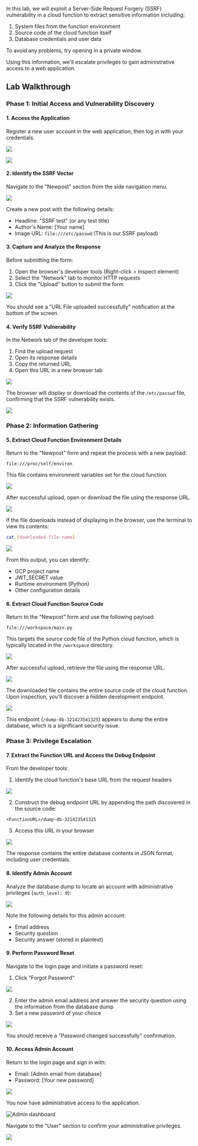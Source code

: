 In this lab, we will exploit a Server-Side Request Forgery (SSRF) vulnerability in a cloud function to extract sensitive information including:
1. System files from the function environment
2. Source code of the cloud function itself
3. Database credentials and user data

To avoid any problems, try opening in a private window.

Using this information, we'll escalate privileges to gain administrative access to a web application.

## Lab Walkthrough

### Phase 1: Initial Access and Vulnerability Discovery

#### 1. Access the Application
Register a new user account in the web application, then log in with your credentials.

![](GCPGoat%20Screenshots/GCPGoat-Lab01/GCPGoat-Lab01-01.png)

![](GCPGoat%20Screenshots/GCPGoat-Lab01/GCPGoat-Lab01-02.png)

#### 2. Identify the SSRF Vector
Navigate to the "Newpost" section from the side navigation menu.

![](GCPGoat%20Screenshots/GCPGoat-Lab01/GCPGoat-Lab01-03.png)

Create a new post with the following details:
- Headline: "SSRF test" (or any test title)
- Author's Name: [Your name]
- Image URL: `file:///etc/passwd` (This is our SSRF payload)

#### 3. Capture and Analyze the Response
Before submitting the form:
1. Open the browser's developer tools (Right-click > Inspect element)
2. Select the "Network" tab to monitor HTTP requests
3. Click the "Upload" button to submit the form

![](GCPGoat%20Screenshots/GCPGoat-Lab01/GCPGoat-Lab01-04.png)

You should see a "URL File uploaded successfully" notification at the bottom of the screen.

#### 4. Verify SSRF Vulnerability
In the Network tab of the developer tools:
1. Find the upload request
2. Open its response details
3. Copy the returned URL
4. Open this URL in a new browser tab

![](GCPGoat%20Screenshots/GCPGoat-Lab01/GCPGoat-Lab01-05.png)

The browser will display or download the contents of the `/etc/passwd` file, confirming that the SSRF vulnerability exists.

![](GCPGoat%20Screenshots/GCPGoat-Lab01/GCPGoat-Lab01-06.png)

### Phase 2: Information Gathering

#### 5. Extract Cloud Function Environment Details
Return to the "Newpost" form and repeat the process with a new payload:

```
file:///proc/self/environ
```

This file contains environment variables set for the cloud function.

![](GCPGoat%20Screenshots/GCPGoat-Lab01/GCPGoat-Lab01-07.png)

After successful upload, open or download the file using the response URL.

![](GCPGoat%20Screenshots/GCPGoat-Lab01/GCPGoat-Lab01-08.png)

If the file downloads instead of displaying in the browser, use the terminal to view its contents:

```bash
cat [downloaded-file-name]
```

![](GCPGoat%20Screenshots/GCPGoat-Lab01/GCPGoat-Lab01-09.png)

From this output, you can identify:
- GCP project name
- JWT_SECRET value
- Runtime environment (Python)
- Other configuration details

#### 6. Extract Cloud Function Source Code
Return to the "Newpost" form and use the following payload:

```
file:///workspace/main.py
```

This targets the source code file of the Python cloud function, which is typically located in the `/workspace` directory.

![](GCPGoat%20Screenshots/GCPGoat-Lab01/GCPGoat-Lab01-10.png)

After successful upload, retrieve the file using the response URL.

![](GCPGoat%20Screenshots/GCPGoat-Lab01/GCPGoat-Lab01-11.png)

The downloaded file contains the entire source code of the cloud function. Upon inspection, you'll discover a hidden development endpoint.

![](GCPGoat%20Screenshots/GCPGoat-Lab01/GCPGoat-Lab01-12.png)

This endpoint (`/dump-db-321423541325`) appears to dump the entire database, which is a significant security issue.

### Phase 3: Privilege Escalation

#### 7. Extract the Function URL and Access the Debug Endpoint
From the developer tools:
1. Identify the cloud function's base URL from the request headers

![](GCPGoat%20Screenshots/GCPGoat-Lab01/GCPGoat-Lab01-13.png)

2. Construct the debug endpoint URL by appending the path discovered in the source code:

```
<FunctionURL>/dump-db-321423541325
```

3. Access this URL in your browser

![](GCPGoat%20Screenshots/GCPGoat-Lab01/GCPGoat-Lab01-14.png)

The response contains the entire database contents in JSON format, including user credentials.

#### 8. Identify Admin Account
Analyze the database dump to locate an account with administrative privileges (`auth_level: 0`):

![](GCPGoat%20Screenshots/GCPGoat-Lab01/GCPGoat-Lab01-15.png)

Note the following details for this admin account:
- Email address
- Security question
- Security answer (stored in plaintext)

#### 9. Perform Password Reset
Navigate to the login page and initiate a password reset:

1. Click "Forgot Password"

![](GCPGoat%20Screenshots/GCPGoat-Lab01/GCPGoat-Lab01-16.png)

2. Enter the admin email address and answer the security question using the information from the database dump
3. Set a new password of your choice

![](GCPGoat%20Screenshots/GCPGoat-Lab01/GCPGoat-Lab01-17.png)

You should receive a "Password changed successfully" confirmation.

#### 10. Access Admin Account
Return to the login page and sign in with:
- Email: [Admin email from database]
- Password: [Your new password]

![](GCPGoat%20Screenshots/GCPGoat-Lab01/GCPGoat-Lab01-18.png)

You now have administrative access to the application.

![Admin dashboard](https://user-images.githubusercontent.com/54552051/204803483-a48bceae-69f3-45d7-b24e-f83a039ab3b9.png)

Navigate to the "User" section to confirm your administrative privileges.

![](https://user-images.githubusercontent.com/54552051/204803485-60af1708-3aa1-4380-b2a0-f23dfd5ea243.png)
